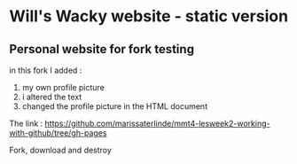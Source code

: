 # Will's Wacky website - static version
## Personal website for fork testing

in this fork I added :
1. my own profile picture
2. i altered the text
3. changed the profile picture in the HTML document

The link : https://github.com/marissaterlinde/mmt4-lesweek2-working-with-github/tree/gh-pages

Fork, download and destroy
